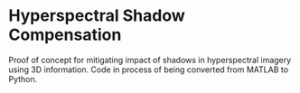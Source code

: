 # Hyperspectral Shadow Compensation
Proof of concept for mitigating impact of shadows in hyperspectral imagery using 3D information. Code in process of being converted from MATLAB to Python.
